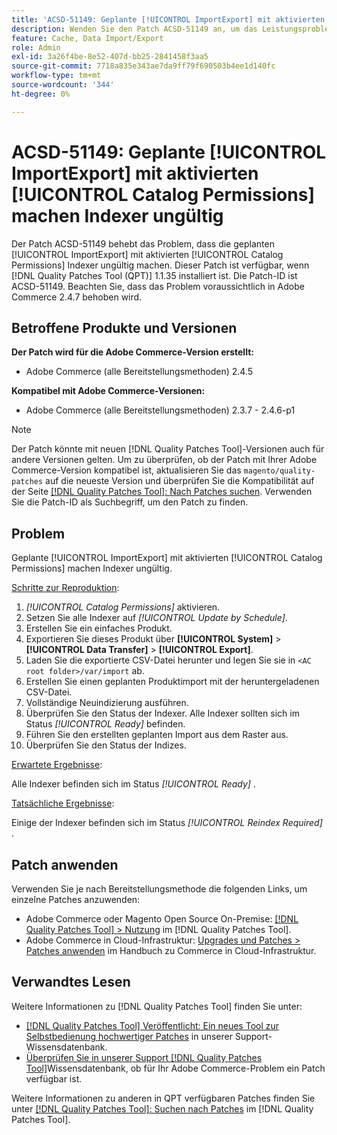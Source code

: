 ```yaml
---
title: 'ACSD-51149: Geplante [!UICONTROL ImportExport] mit aktivierten [!UICONTROL Catalog Permissions] machen Indexer ungültig'
description: Wenden Sie den Patch ACSD-51149 an, um das Leistungsproblem von Adobe Commerce zu beheben, bei dem die geplanten [!UICONTROL ImportExport] mit aktivierten [!UICONTROL Catalog Permissions] Indexer ungültig machen.
feature: Cache, Data Import/Export
role: Admin
exl-id: 3a26f4be-8e52-407d-bb25-2841458f3aa5
source-git-commit: 7718a835e343ae7da9ff79f690503b4ee1d140fc
workflow-type: tm+mt
source-wordcount: '344'
ht-degree: 0%

---
```


# ACSD-51149: Geplante [!UICONTROL ImportExport] mit aktivierten [!UICONTROL Catalog Permissions] machen Indexer ungültig

Der Patch ACSD-51149 behebt das Problem, dass die geplanten [!UICONTROL ImportExport] mit aktivierten [!UICONTROL Catalog Permissions] Indexer ungültig machen. Dieser Patch ist verfügbar, wenn [!DNL Quality Patches Tool (QPT)] 1.1.35 installiert ist. Die Patch-ID ist ACSD-51149. Beachten Sie, dass das Problem voraussichtlich in Adobe Commerce 2.4.7 behoben wird.

## Betroffene Produkte und Versionen

**Der Patch wird für die Adobe Commerce-Version erstellt:**

* Adobe Commerce (alle Bereitstellungsmethoden) 2.4.5

**Kompatibel mit Adobe Commerce-Versionen:**

* Adobe Commerce (alle Bereitstellungsmethoden) 2.3.7 - 2.4.6-p1

>[!NOTE]
>
>Der Patch könnte mit neuen [!DNL Quality Patches Tool]-Versionen auch für andere Versionen gelten. Um zu überprüfen, ob der Patch mit Ihrer Adobe Commerce-Version kompatibel ist, aktualisieren Sie das `magento/quality-patches` auf die neueste Version und überprüfen Sie die Kompatibilität auf der Seite [[!DNL Quality Patches Tool]: Nach Patches suchen](https://experienceleague.adobe.com/tools/commerce-quality-patches/index.html). Verwenden Sie die Patch-ID als Suchbegriff, um den Patch zu finden.

## Problem

Geplante [!UICONTROL ImportExport] mit aktivierten [!UICONTROL Catalog Permissions] machen Indexer ungültig.

<u>Schritte zur Reproduktion</u>:

1. *[!UICONTROL Catalog Permissions]* aktivieren.
1. Setzen Sie alle Indexer auf *[!UICONTROL Update by Schedule]*.
1. Erstellen Sie ein einfaches Produkt.
1. Exportieren Sie dieses Produkt über **[!UICONTROL System]** > **[!UICONTROL Data Transfer]** > **[!UICONTROL Export]**.
1. Laden Sie die exportierte CSV-Datei herunter und legen Sie sie in `<AC root folder>/var/import` ab.
1. Erstellen Sie einen geplanten Produktimport mit der heruntergeladenen CSV-Datei.
1. Vollständige Neuindizierung ausführen.
1. Überprüfen Sie den Status der Indexer. Alle Indexer sollten sich im Status *[!UICONTROL Ready]* befinden.
1. Führen Sie den erstellten geplanten Import aus dem Raster aus.
1. Überprüfen Sie den Status der Indizes.

<u>Erwartete Ergebnisse</u>:

Alle Indexer befinden sich im Status *[!UICONTROL Ready]* .

<u>Tatsächliche Ergebnisse</u>:

Einige der Indexer befinden sich im Status *[!UICONTROL Reindex Required]* .

## Patch anwenden

Verwenden Sie je nach Bereitstellungsmethode die folgenden Links, um einzelne Patches anzuwenden:

* Adobe Commerce oder Magento Open Source On-Premise: [[!DNL Quality Patches Tool] > Nutzung](https://experienceleague.adobe.com/docs/commerce-operations/tools/quality-patches-tool/usage.html) im [!DNL Quality Patches Tool].
* Adobe Commerce in Cloud-Infrastruktur: [Upgrades und Patches > Patches anwenden](https://experienceleague.adobe.com/docs/commerce-cloud-service/user-guide/develop/upgrade/apply-patches.html) im Handbuch zu Commerce in Cloud-Infrastruktur.

## Verwandtes Lesen

Weitere Informationen zu [!DNL Quality Patches Tool] finden Sie unter:

* [[!DNL Quality Patches Tool] Veröffentlicht: Ein neues Tool zur Selbstbedienung hochwertiger Patches](/help/announcements/adobe-commerce-announcements/magento-quality-patches-released-new-tool-to-self-serve-quality-patches.md) in unserer Support-Wissensdatenbank.
* [Überprüfen Sie in unserer Support [!DNL Quality Patches Tool]](/help/support-tools/patches-available-in-qpt-tool/check-patch-for-magento-issue-with-magento-quality-patches.md)Wissensdatenbank, ob für Ihr Adobe Commerce-Problem ein Patch verfügbar ist.

Weitere Informationen zu anderen in QPT verfügbaren Patches finden Sie unter [[!DNL Quality Patches Tool]: Suchen nach Patches](https://experienceleague.adobe.com/tools/commerce-quality-patches/index.html) im [!DNL Quality Patches Tool].
